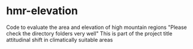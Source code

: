 # hmr-elevation
Code to evaluate the area and elevation of high mountain regions
"Please check the directory folders very well" 
This is part of the project title attitudinal shift in climatically suitable areas
